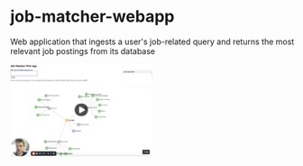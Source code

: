 # job-matcher-webapp
Web application that ingests a user's job-related query and returns the most relevant job postings from its database

<a href="/media/job-matcher-demo.mp4" target="_blank">
    <img src="/media/job-matcher-thumbnail.png" alt="Thumbnail for Job Matcher Web App demo video" style="width: 50%; height: auto;">
</a>

